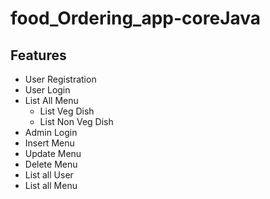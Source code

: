 # food_Ordering_app-coreJava
## Features
 * User Registration
 * User Login
 * List All Menu
    * List Veg Dish
    * List Non Veg Dish
 * Admin Login
 * Insert Menu
 * Update Menu
 * Delete Menu
 * List all User
 * List all Menu
 
